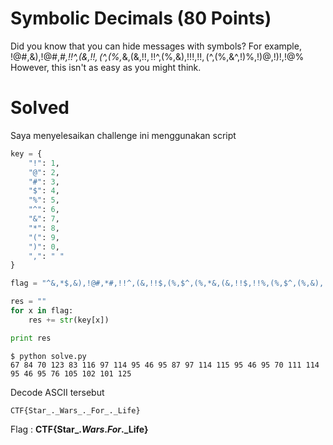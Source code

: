 # Symbolic Decimals (80 Points)
Did you know that you can hide messages with symbols? For example, !@#$%^&*( is 123456789!<br> Now Try: ^&,*$,&),!@#,*#,!!^,(&,!!$,(%,$^,(%,*&,(&,!!$,!!%,(%,$^,(%,&),!!!,!!$,(%,$^,(%,&^,!)%,!)@,!)!,!@% However, this isn't as easy as you might think.
# Solved
Saya menyelesaikan challenge ini menggunakan script
```python
key = {
    "!": 1,
    "@": 2,
    "#": 3,
    "$": 4,
    "%": 5,
    "^": 6,
    "&": 7,
    "*": 8,
    "(": 9,
    ")": 0,
    ",": " "
}

flag = "^&,*$,&),!@#,*#,!!^,(&,!!$,(%,$^,(%,*&,(&,!!$,!!%,(%,$^,(%,&),!!!,!!$,(%,$^,(%,&^,!)%,!)@,!)!,!@%"

res = ""
for x in flag:
    res += str(key[x])

print res
```
```
$ python solve.py
67 84 70 123 83 116 97 114 95 46 95 87 97 114 115 95 46 95 70 111 114 95 46 95 76 105 102 101 125
```
Decode ASCII tersebut
```
CTF{Star_._Wars_._For_._Life}
```
Flag : <b>CTF{Star_._Wars_._For_._Life}</b>